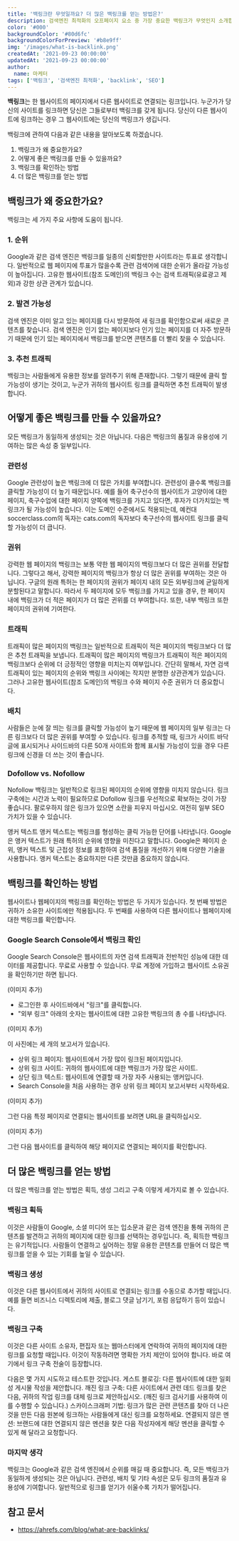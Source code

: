 ```yaml
---
title: '백링크란 무엇일까요? 더 많은 백링크를 얻는 방법은?'
description: 검색엔진 최적화의 오프페이지 요소 중 가장 중요한 백링크가 무엇인지 소개합니다.
color: '#000'
backgroundColor: '#80d6fc'
backgroundColorForPreview: '#b8e9ff'
img: '/images/what-is-backlink.png'
createdAt: '2021-09-23 00:00:00'
updatedAt: '2021-09-23 00:00:00'
author:
  name: 마케터
tags: ['백링크', '검색엔진 최적화', 'backlink', 'SEO']
---
```



**백링크**는 한 웹사이트의 페이지에서 다른 웹사이트로 연결되는 링크입니다. 누군가가 당신의 사이트를 링크하면 당신은 그들로부터 백링크를 갖게 됩니다. 당신이 다른 웹사이트에 링크하는 경우 그 웹사이트에는 당신의 백링크가 생깁니다.

<!--more-->

백링크에 관하여 다음과 같은 내용을 알아보도록 하겠습니다.

1. 백링크가 왜 중요한가요?
2. 어떻게 좋은 백링크를 만들 수 있을까요?
3. 백링크를 확인하는 방법
4. 더 많은 백링크를 얻는 방법

## 백링크가 왜 중요한가요?

백링크는 세 가지 주요 사항에 도움이 됩니다.

### 1. 순위

Google과 같은 검색 엔진은 백링크를 일종의 신뢰할만한 사이트라는 투표로 생각합니다. 일반적으로 웹 페이지에 투표가 많을수록 관련 검색어에 대한 순위가 올라갈 가능성이 높아집니다. 고유한 웹사이트(참조 도메인)의 백링크 수는 검색 트래픽(유료광고 제외)과 강한 상관 관계가 있습니다.

### 2. 발견 가능성

검색 엔진은 이미 알고 있는 페이지를 다시 방문하여 새 링크를 확인함으로써 새로운 콘텐츠를 찾습니다. 검색 엔진은 인기 없는 페이지보다 인기 있는 페이지를 더 자주 방문하기 때문에 인기 있는 페이지에서 백링크를 받으면 콘텐츠를 더 빨리 찾을 수 있습니다.

### 3. 추천 트래픽

백링크는 사람들에게 유용한 정보를 알려주기 위해 존재합니다. 그렇기 때문에 클릭 할 가능성이 생기는 것이고, 누군가 귀하의 웹사이트 링크를 클릭하면 추천 트래픽이 발생합니다.

## 어떻게 좋은 백링크를 만들 수 있을까요?

모든 백링크가 동일하게 생성되는 것은 아닙니다. 다음은 백링크의 품질과 유용성에 기여하는 많은 속성 중 일부입니다.

### 관련성

Google 관련성이 높은 백링크에 더 많은 가치를 부여합니다. 관련성이 클수록 백링크를 클릭할 가능성이 더 높기 때문입니다.
예를 들어 축구선수의 웹사이트가 고양이에 대한 페이지, 축구수업에 대한 페이지 양쪽에 백링크를 가지고 있다면, 후자가 더가치있는 백링크가 될 가능성이 높습니다.
이는 도메인 수준에서도 적용되는데, 예컨대 soccerclass.com의 독자는 cats.com의 독자보다 축구선수의 웹사이트 링크를 클릭할 가능성이 더 큽니다.

### 권위

강력한 웹 페이지의 백링크는 보통 약한 웹 페이지의 백링크보다 더 많은 권위를 전달합니다. 그렇다고 해서, 강력한 페이지의 백링크가 항상 더 많은 권위를 부여하는 것은 아닙니다.
구글의 원래 특허는 한 페이지의 권위가 페이지 내의 모든 외부링크에 균일하게 분할된다고 말합니다. 따라서 두 페이지에 모두 백링크를 가지고 있을 경우, 한 페이지 내에 백링크가 더 적은 페이지가 더 많은 귄위를 더 부여합니다. 또한, 내부 백링크 또한 페이지의 권위에 기여한다.

### 트래픽

트래픽이 많은 페이지의 백링크는 일반적으로 트래픽이 적은 페이지의 백링크보다 더 많은 추천 트래픽을 보냅니다. 트래픽이 많은 페이지의 백링크가 트래픽이 적은 페이지의 백링크보다 순위에 더 긍정적인 영향을 미치는지 여부입니다.
간단히 말해서, 자연 검색 트래픽이 있는 페이지의 순위와 백링크 사이에는 작지만 분명한 상관관계가 있습니다. 그러나 고유한 웹사이트(참조 도메인)의 백링크 수와 페이지 수준 권위가 더 중요합니다.

### 배치

사람들은 눈에 잘 띄는 링크를 클릭할 가능성이 높기 때문에 웹 페이지의 일부 링크는 다른 링크보다 더 많은 권위를 부여할 수 있습니다.
링크를 추적할 때, 링크가 사이트 바닥글에 표시되거나 사이드바의 다른 50개 사이트와 함께 표시될 가능성이 있을 경우 다른 링크에 신경을 더 쓰는 것이 좋습니다.

### Dofollow vs. Nofollow

Nofollow 백링크는 일반적으로 링크된 페이지의 순위에 영향을 미치지 않습니다.
링크 구축에는 시간과 노력이 필요하므로 Dofollow 링크를 우선적으로 확보하는 것이 가장 좋습니다. 팔로우하지 않은 링크가 있으면 소란을 피우지 마십시오. 여전히 일부 SEO 가치가 있을 수 있습니다.

앵커 텍스트
앵커 텍스트는 백링크를 형성하는 클릭 가능한 단어를 나타냅니다. Google은 앵커 텍스트가 원래 특허의 순위에 영향을 미친다고 말합니다. Google은 페이지 순위, 앵커 텍스트 및 근접성 정보를 포함하여 검색 품질을 개선하기 위해 다양한 기술을 사용합니다. 앵커 텍스트는 중요하지만 다른 것만큼 중요하지 않습니다.

## 백링크를 확인하는 방법

웹사이트나 웹페이지의 백링크를 확인하는 방법은 두 가지가 있습니다. 첫 번째 방법은 귀하가 소유한 사이트에만 적용됩니다. 두 번째를 사용하여 다른 웹사이트나 웹페이지에 대한 백링크를 확인합니다.

### Google Search Console에서 백링크 확인

Google Search Console은 웹사이트의 자연 검색 트래픽과 전반적인 성능에 대한 데이터를 제공합니다. 무료로 사용할 수 있습니다. 무료 계정에 가입하고 웹사이트 소유권을 확인하기만 하면 됩니다.

(이미지 추가)

- 로그인한 후 사이드바에서 "링크"를 클릭합니다.
- "외부 링크" 아래의 숫자는 웹사이트에 대한 고유한 백링크의 총 수를 나타냅니다.

(이미지 추가)

이 사진에는 세 개의 보고서가 있습니다.

- 상위 링크 페이지: 웹사이트에서 가장 많이 링크된 페이지입니다.
- 상위 링크 사이트: 귀하의 웹사이트에 대한 백링크가 가장 많은 사이트.
- 상단 링크 텍스트: 웹사이트에 연결할 때 가장 자주 사용되는 앵커입니다.
- Search Console을 처음 사용하는 경우 상위 링크 페이지 보고서부터 시작하세요.

(이미지 추가)

그런 다음 특정 페이지로 연결되는 웹사이트를 보려면 URL을 클릭하십시오.

(이미지 추가)

그런 다음 웹사이트를 클릭하여 해당 페이지로 연결되는 페이지를 확인합니다.

## 더 많은 백링크를 얻는 방법

더 많은 백링크를 얻는 방법은 획득, 생성 그리고 구축 이렇게 세가지로 볼 수 있습니다.

### 백링크 획득

이것은 사람들이 Google, 소셜 미디어 또는 입소문과 같은 검색 엔진을 통해 귀하의 콘텐츠를 발견하고 귀하의 페이지에 대한 링크를 선택하는 경우입니다. 즉, 획득한 백링크는 유기적입니다.
사람들이 연결하고 싶어하는 정말 유용한 콘텐츠를 만들어 더 많은 백링크를 얻을 수 있는 기회를 높일 수 있습니다.

### 백링크 생성

이것은 다른 웹사이트에서 귀하의 사이트로 연결되는 링크를 수동으로 추가할 때입니다. 예를 들면 비즈니스 디렉토리에 제출, 블로그 댓글 남기기, 포럼 응답하기 등이 있습니다.

### 백링크 구축

이것은 다른 사이트 소유자, 편집자 또는 웹마스터에게 연락하여 귀하의 페이지에 대한 링크를 요청할 때입니다. 이것이 작동하려면 명확한 가치 제안이 있어야 합니다. 바로 여기에서 링크 구축 전술이 등장합니다.

다음은 몇 가지 시도하고 테스트한 것입니다.
게스트 블로깅: 다른 웹사이트에 대한 일회성 게시물 작성을 제안합니다.
깨진 링크 구축: 다른 사이트에서 관련 데드 링크를 찾은 다음, 귀하의 작업 링크를 대체 링크로 제안하십시오. (깨진 링크 검사기를 사용하여 이를 수행할 수 있습니다.)
스카이스크래퍼 기법: 링크가 많은 관련 콘텐츠를 찾아 더 나은 것을 만든 다음 원본에 링크하는 사람들에게 대신 링크를 요청하세요.
연결되지 않은 멘션: 브랜드에 대한 연결되지 않은 멘션을 찾은 다음 작성자에게 해당 멘션을 클릭할 수 있게 해 달라고 요청합니다.

### 마지막 생각

백링크는 Google과 같은 검색 엔진에서 순위를 매길 때 중요합니다. 즉, 모든 백링크가 동일하게 생성되는 것은 아닙니다. 관련성, 배치 및 기타 속성은 모두 링크의 품질과 유용성에 기여합니다.
일반적으로 링크를 얻기가 쉬울수록 가치가 떨어집니다.

## 참고 문서

- https://ahrefs.com/blog/what-are-backlinks/
